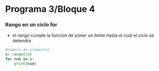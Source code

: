 # Programa 3/Bloque 4
### Rango en un ciclo for
- el rango cumple la funcion de poner un limite hasta el cual el ciclo se detendra
```python
#numero de elementos
x= range(10)
for num in x:
    print(num)
